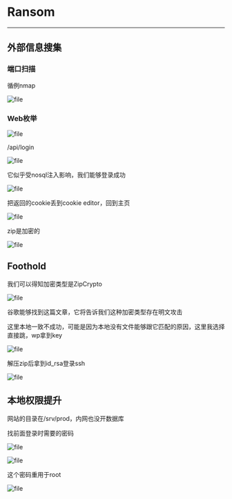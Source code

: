 # Ransom

---

## 外部信息搜集

### 端口扫描

循例nmap

![file](https://blog.apt250.zip/wp-content/uploads/2024/01/884063f1-72ba-374e-c0a0-42d1c6bf0d4f.png)

### Web枚举

![file](https://blog.apt250.zip/wp-content/uploads/2024/01/9f73f70c-969e-d1c0-2684-3a66642838f1.png)

/api/login

![file](https://blog.apt250.zip/wp-content/uploads/2024/01/84038f5a-6b80-b467-6d12-516cce6aafd9.png)

它似乎受nosql注入影响，我们能够登录成功

![file](https://blog.apt250.zip/wp-content/uploads/2024/01/923f9326-62b8-f45d-43a9-3faaf6139dbc.png)

把返回的cookie丢到cookie editor，回到主页

![file](https://blog.apt250.zip/wp-content/uploads/2024/01/91fd3ad8-d0de-be4f-0c98-e780521857e3.png)

zip是加密的

![file](https://blog.apt250.zip/wp-content/uploads/2024/01/64da728d-3873-e465-fc36-e679f920e1aa.png)

## Foothold

我们可以得知加密类型是ZipCrypto

![file](https://blog.apt250.zip/wp-content/uploads/2024/01/96f4e4f7-23b0-f18f-d96e-f557b599acb4.png)

谷歌能够找到这篇文章，它将告诉我们这种加密类型存在明文攻击

这里本地一致不成功，可能是因为本地没有文件能够跟它匹配的原因，这里我选择直接跳，wp拿到key

![file](https://blog.apt250.zip/wp-content/uploads/2024/01/c40efa68-6ae0-3de8-09b9-bdd03695a69b.png)

解压zip后拿到id_rsa登录ssh

![file](https://blog.apt250.zip/wp-content/uploads/2024/01/6c302409-d719-2c6b-c4bc-b9818494c374.png)

## 本地权限提升

网站的目录在/srv/prod，内网也没开数据库

找前面登录时需要的密码

![file](https://blog.apt250.zip/wp-content/uploads/2024/01/9f4c4fdc-d176-5b95-72f6-3a28971df649.png)

![file](https://blog.apt250.zip/wp-content/uploads/2024/01/5e9ec60b-7df4-168a-5b5a-30eecc6a97c1.png)

这个密码重用于root

![file](https://blog.apt250.zip/wp-content/uploads/2024/01/d90237cb-34b9-37bd-212f-14cee9848fae.png)

